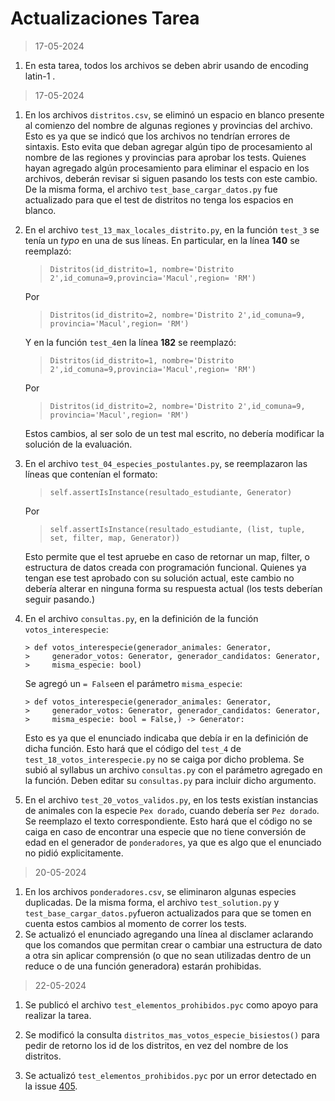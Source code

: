 # Actualizaciones Tarea

> 17-05-2024

1. En esta tarea, todos los archivos se deben abrir usando de encoding latin-1 .

> 17-05-2024

1. En los archivos `distritos.csv`, se eliminó un espacio en blanco presente al comienzo del nombre de algunas regiones y provincias del archivo. Esto es ya que se indicó que los archivos no tendrían errores de sintaxis. Esto evita que deban agregar algún tipo de procesamiento al nombre de las regiones y provincias para aprobar los tests. Quienes hayan agregado algún procesamiento para eliminar el espacio en los archivos, deberán revisar si siguen pasando los tests con este cambio. De la misma forma, el archivo `test_base_cargar_datos.py` fue actualizado para que el test de distritos no tenga los espacios en blanco.

2. En el archivo `test_13_max_locales_distrito.py`, en la función `test_3` se tenía un _typo_ en una de sus líneas. En particular, en la línea **140** se reemplazó:

    > `Distritos(id_distrito=1, nombre='Distrito 2',id_comuna=9,provincia='Macul',region= 'RM')`
    
   Por 
    
    >`Distritos(id_distrito=2, nombre='Distrito 2',id_comuna=9,   provincia='Macul',region= 'RM')`

	Y en la función `test_4`en la línea **182** se reemplazó: 

	> `Distritos(id_distrito=1, nombre='Distrito 2',id_comuna=9,provincia='Macul',region= 'RM')`
    
   Por 
    
    > `Distritos(id_distrito=2, nombre='Distrito 2',id_comuna=9,   provincia='Macul',region= 'RM')`

    
    Estos cambios, al ser solo de un test mal escrito, no debería modificar la solución de la evaluación.

3. En el archivo `test_04_especies_postulantes.py`, se reemplazaron las líneas que contenían el formato:
   > `self.assertIsInstance(resultado_estudiante, Generator)`

   Por

   > `self.assertIsInstance(resultado_estudiante, (list, tuple, set, filter, map, Generator))`

   Esto permite que el test apruebe en caso de retornar un map, filter, o estructura de datos creada con programación funcional. Quienes ya tengan ese test aprobado con su solución actual, este cambio no debería alterar en ninguna forma su respuesta actual (los tests deberían seguir pasando.)

4. En el archivo `consultas.py`, en la definición de la función `votos_interespecie`:

      ```
      > def votos_interespecie(generador_animales: Generator,
      >     generador_votos: Generator, generador_candidatos: Generator,
      >     misma_especie: bool) 
      ```
    Se agregó un `= False`en el parámetro `misma_especie`:
    
      ```
      > def votos_interespecie(generador_animales: Generator,
      >     generador_votos: Generator, generador_candidatos: Generator,
      >     misma_especie: bool = False,) -> Generator:
      ```
      Esto es ya que el enunciado indicaba que debía ir en la definición de dicha función. Esto hará que el código del `test_4` de `test_18_votos_interespecie.py` no se caiga por dicho problema. Se subió al syllabus un archivo `consultas.py` con el parámetro agregado en la función. Deben editar su `consultas.py` para incluir dicho argumento.

5. En el archivo `test_20_votos_validos.py`, en los tests existían instancias de animales con la especie `Pex dorado`, cuando debería ser `Pez dorado`. Se reemplazo el texto correspondiente. Esto hará que el código no se caiga en caso de encontrar una especie que no tiene conversión de edad en el generador de `ponderadores`, ya que es algo que el enunciado no pidió explicitamente.

> 20-05-2024

1. En los archivos `ponderadores.csv`, se eliminaron algunas especies duplicadas. De la misma forma, el archivo `test_solution.py` y `test_base_cargar_datos.py`fueron actualizados para que se tomen en cuenta estos cambios al momento de correr los tests. 
2. Se actualizó el enunciado agregando una línea al disclamer aclarando que los comandos que permitan crear o cambiar una estructura de dato a otra sin aplicar comprensión (o que no sean utilizadas dentro de un reduce o de una función
generadora) estarán prohibidas. 


> 22-05-2024
1. Se publicó el archivo `test_elementos_prohibidos.pyc` como apoyo para realizar la tarea.

2. Se modificó la consulta `distritos_mas_votos_especie_bisiestos()` para pedir de retorno los id de los distritos, en vez del nombre de los distritos.
  
3. Se actualizó `test_elementos_prohibidos.pyc` por un error detectado en la issue [405](https://github.com/IIC2233/Syllabus/issues/405).

